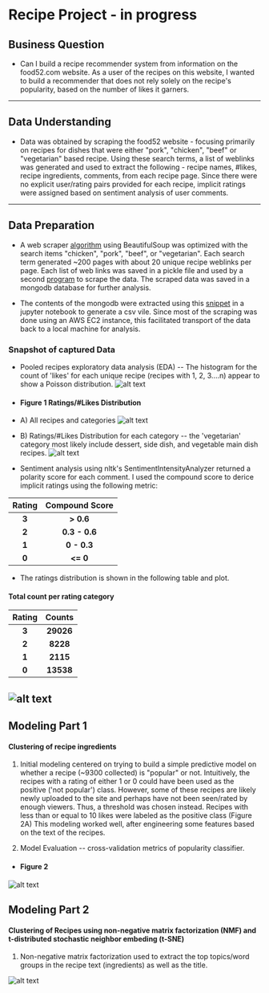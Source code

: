 # Recipe Project - in progress
## Business Question
* Can I build a recipe recommender system from information on the food52.com website.  As a user of the recipes on this website, I wanted to build a recommender that does not rely solely on the recipe's popularity, based on the number of likes it garners.  
---
## Data Understanding
* Data was obtained by scraping the food52 website - focusing primarily on recipes for dishes that were either "pork", "chicken", "beef" or "vegetarian" based recipe.  Using these search terms, a list of weblinks was generated and used to extract the following - recipe names, #likes, recipe ingredients, comments, from each recipe page.  Since there were no explicit user/rating pairs provided for each recipe, implicit ratings were assigned based on sentiment analysis of user comments.  
---
## Data Preparation
* A web scraper [algorithm](https://github.com/pineda-vv/Data-Science-Projects/blob/master/recipe_project/recipe_src/pickle_main_ingredient.py) using BeautifulSoup was optimized with the search items "chicken", "pork", "beef", or "vegetarian". Each search term generated ~200 pages with about 20 unique recipe weblinks per page.  Each list of web links was saved in a pickle file and used by a second [program](https://github.com/pineda-vv/Data-Science-Projects/blob/master/recipe_project/recipe_src/food52_scraper_pickleuser.py) to scrape the data.  The scraped data was saved in a mongodb database for further analysis.

* The contents of the mongodb were extracted using this [snippet](https://github.com/pineda-vv/Data-Science-Projects/blob/master/recipe_project/recipe_src/recipe_eda.py) in a jupyter notebook to generate a csv vile.  Since most of the scraping was done using an AWS EC2 instance, this facilitated transport of the data back to a local machine for analysis.

### Snapshot of captured Data

* Pooled recipes exploratory data analysis (EDA)
-- The histogram for the count of 'likes' for each unique recipe (recipes with 1, 2, 3....n) appear to show a Poisson distribution.
 ![alt text](https://github.com/pineda-vv/Data-Science-Projects/blob/master/recipe_project/data/latex_poisson_pmf.png)

* #### Figure 1 Ratings/#Likes Distribution
* A) All recipes and categories
 ![alt text](https://github.com/pineda-vv/Data-Science-Projects/blob/master/recipe_project/data/distribution.png)
* B) Ratings/#Likes Distribution for each category -- the 'vegetarian' category most likely include dessert, side dish, and vegetable main dish recipes.
![alt text](https://github.com/pineda-vv/Data-Science-Projects/blob/master/recipe_project/data/distribution_ingredients.png)

* Sentiment analysis using nltk's SentimentIntensityAnalyzer returned a polarity score for each comment.  I used the compound score to derice implicit ratings using the following metric:

| **Rating** | **Compound Score** |
|:---:|:---:|
| **3** | **> 0.6** |
| **2** | **0.3 - 0.6** |
| **1** | **0 - 0.3** |
| **0** | **<= 0** |

* The ratings distribution is shown in the following table and plot.
#### **Total count per rating category**
| **Rating** | **Counts** |
|:---:|:---:|
| **3** | **29026** |
| **2** | **8228** |
| **1** | **2115** |
| **0** | **13538** |
![alt text](https://github.com/pineda-vv/Data-Science-Projects/blob/master/recipe_project/data/implicit_dist.png)
---
## Modeling Part 1
#### Clustering of recipe ingredients
1.  Initial modeling centered on trying to build a simple predictive model on whether a recipe (~9300 collected) is "popular" or not.  Intuitively, the recipes with a rating of either 1 or 0 could have been used as the positive ('not popular') class.  However, some of these recipes are likely newly uploaded to the site and perhaps have not been seen/rated by enough viewers.  Thus, a threshold was chosen instead. Recipes with less than or equal to 10 likes were labeled as the positive class (Figure 2A)  This modeling worked well, after engineering some features based on the text of the recipes.  

2. Model Evaluation -- cross-validation metrics of popularity classifier.

* #### Figure 2
![alt text](https://github.com/pineda-vv/Data-Science-Projects/blob/master/recipe_project/data/classifier_analysis.png)

## Modeling Part 2
#### Clustering of Recipes using non-negative matrix factorization (NMF) and t-distributed stochastic neighbor embeding (t-SNE)
1. Non-negative matrix factorization used to extract the top topics/word groups in the recipe text (ingredients) as well as the title.

![alt text](https://github.com/pineda-vv/Data-Science-Projects/blob/master/recipe_project/data/recipe_text_tsne.png)
